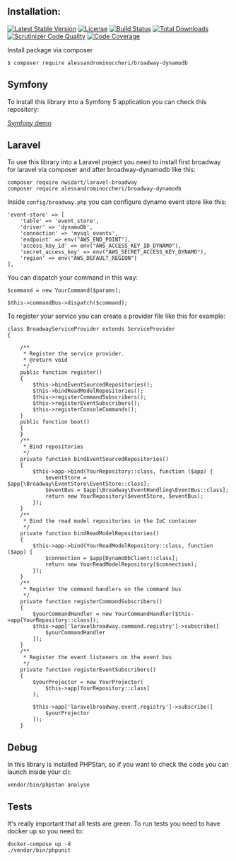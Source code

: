 Installation:
-------------

[![Latest Stable Version](https://poser.pugx.org/AlessandroMinoccheri/broadway-dynamodb/v/stable.svg)](https://packagist.org/packages/alessandrominoccheri/broadway-dynamodb)
[![License](https://poser.pugx.org/AlessandroMinoccheri/broadway-dynamodb/license.svg)](https://packagist.org/packages/alessandrominoccheri/broadway-dynamodb)
[![Build Status](https://api.travis-ci.org/AlessandroMinoccheri/broadway-dynamodb.png)](https://travis-ci.org/AlessandroMinoccheri/broadway-dynamodb)
[![Total Downloads](https://poser.pugx.org/AlessandroMinoccheri/broadway-dynamodb/d/total.png)](https://packagist.org/packages/alessandrominoccheri/broadway-dynamodb)
[![Scrutinizer Code Quality](https://scrutinizer-ci.com/g/AlessandroMinoccheri/broadway-dynamodb/badges/quality-score.png?b=master)](https://scrutinizer-ci.com/g/AlessandroMinoccheri/broadway-dynamodb/?branch=master)
[![Code Coverage](https://scrutinizer-ci.com/g/AlessandroMinoccheri/broadway-dynamodb/badges/coverage.png?b=master)](https://scrutinizer-ci.com/g/AlessandroMinoccheri/broadway-dynamodb/?branch=master)

Install package via composer

```
$ composer require alessandrominoccheri/broadway-dynamodb
```

## Symfony

To install this library into a Symfony 5 application you can check this repository:

[Symfony demo](https://github.com/AlessandroMinoccheri/broadway-dynamodb-demo)

## Laravel

To use this library into a Laravel project you need to install first broadway for laravel via composer and after broadway-dynamodb like this:

```
composer require nwidart/laravel-broadway
composer require alessandrominoccheri/broadway-dynamodb
```

Inside ```config/broadway.php``` you can configure dynamo event store like this:

```
'event-store' => [
    'table' => 'event_store',
    'driver' => 'dynamoDb',
    'connection' => 'mysql_events',
    'endpoint' => env("AWS_END_POINT"),
    'access_key_id' => env("AWS_ACCESS_KEY_ID_DYNAMO"),
    'secret_access_key' => env("AWS_SECRET_ACCESS_KEY_DYNAMO"),
    'region' => env("AWS_DEFAULT_REGION")
],
```

You can dispatch your command in this way:

```
$command = new YourCommand($params);

$this->commandBus->dispatch($command);
```
 
To register your service you can create a provider file like this for example:

```
class BroadwayServiceProvider extends ServiceProvider
{

    /**
     * Register the service provider.
     * @return void
     */
    public function register()
    {
        $this->bindEventSourcedRepositories();
        $this->bindReadModelRepositories();
        $this->registerCommandSubscribers();
        $this->registerEventSubscribers();
        $this->registerConsoleCommands();
    }
    public function boot()
    {
    }
    /**
     * Bind repositories
     */
    private function bindEventSourcedRepositories()
    {
        $this->app->bind(YourRepository::class, function ($app) {
            $eventStore = $app[\Broadway\EventStore\EventStore::class];
            $eventBus = $app[\Broadway\EventHandling\EventBus::class];
            return new YourRepository($eventStore, $eventBus);
        });
    }
    /**
     * Bind the read model repositories in the IoC container
     */
    private function bindReadModelRepositories()
    {
        $this->app->bind(YourReadModelRepository::class, function ($app) {
            $connection = $app[DynamoDbClient::class];
            return new YourReadModelRepository($connection);
        });
    }
    /**
     * Register the command handlers on the command bus
     */
    private function registerCommandSubscribers()
    {
        $yourCommandHandler = new YourCommandHandler($this->app[YourRepository::class]);
        $this->app['laravelbroadway.command.registry']->subscribe([
            $yourCommandHandler
        ]);
    }
    /**
     * Register the event listeners on the event bus
     */
    private function registerEventSubscribers()
    {
        $yourProjector = new YourProjector(
            $this->app[YourRepository::class]
        );

        $this->app['laravelbroadway.event.registry']->subscribe([
            $yourProjector
        ]);
    }
```

## Debug

In this library is installed PHPStan, so if you want to check the code you can launch inside your cli:

```
vendor/bin/phpstan analyse 
```

## Tests

It's really important that all tests are green. To run tests you need to have docker up so you need to:

```
docker-compose up -d
./vendor/bin/phpunit
```




